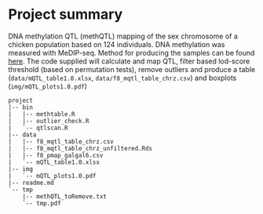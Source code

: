 # Project summary

DNA methylation QTL (methQTL) mapping of the sex chromosome of a chicken population based on 124 individuals. DNA methylation was measured with MeDIP-seq. Method for producing the samples can be found [here](https://doi.org/10.1038/s41559-020-01310-1). The code supplied will calculate and map QTL, filter based lod-score threshold (based on permutation tests), remove outliers and produce a table (`data/mQTL_table1.0.xlsx`, `data/f8_mqtl_table_chrz.csv`) and boxplots (`img/mQTL_plots1.0.pdf`)


```
project
|-- bin
|   |-- methtable.R
|   |-- outlier_check.R
|   `-- qtlscan.R
|-- data
|   |-- f8_mqtl_table_chrz.csv
|   |-- f8_mqtl_table_chrz_unfiltered.Rds
|   |-- f8_pmap_galgal6.csv
|   `-- mQTL_table1.0.xlsx
|-- img
|   `-- mQTL_plots1.0.pdf
|-- readme.md
`-- tmp
    |-- methQTL_toRemove.txt
    `-- tmp.pdf
```